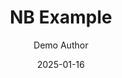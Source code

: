---
title: "NB Example"
description: "Does stuff"
topics: ["scientific-computing", "mathematics", "numpy", "statistics", "function-plotting"]
date: 2025-01-16
author: "Demo Author"
notebook_html: "data/notebooks/test.html"
source_url: "#"
notes: |
  This notebook demonstrates advanced scientific computing concepts including mathematical function analysis,
  random data generation and testing, Q-Q plots for distribution comparison, and reactive computation workflows.
  All visualizations update automatically when parameters change, showcasing marimo's reactive paradigm.
---
